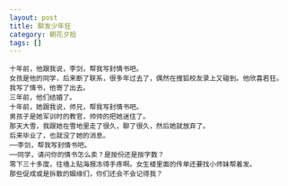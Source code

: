 ```yaml
---
layout: post
title: 聊发少年狂
category: 朝花夕拾
tags: []
---
```


	十年前，他跟我说，李剑，帮我写封情书吧。
	女孩是他的同学，后来断了联系，很多年过去了，偶然在搜狐校友录上又碰到。他欣喜若狂。
	我写了情书，他寄了出去。
	三年前，他们结婚了。
	十年前，她跟我说，师兄，帮我写封情书吧。
	男孩子是她军训时的教官，帅帅的把她迷住了。
	那天大雪，我跟她在雪地里走了很久，聊了很久，然后她就放弃了。
	后来毕业了，也就没了她的消息。
	──李剑，帮我写封情书吧。
	──同学，请问你的情书怎么卖？是按份还是按字数？
	零下三十多度，往墙上贴海报冻得手疼啊。女生楼里面的传单还要找小师妹帮着发。
	那些促成或是拆散的姻缘们，你们还会不会记得我？